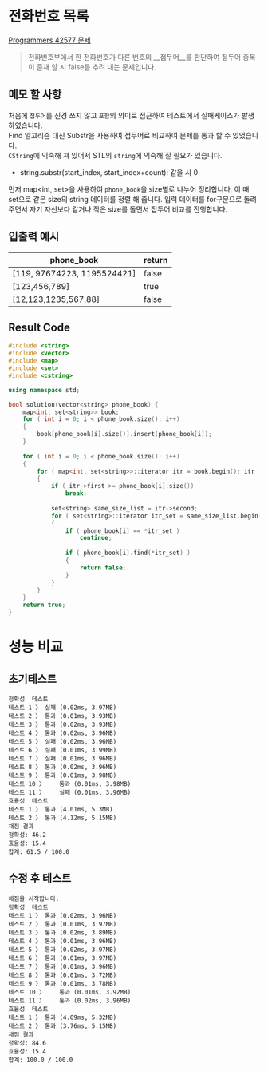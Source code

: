 # 전화번호 목록
[Programmers 42577 문제](https://programmers.co.kr/learn/courses/30/lessons/42577#)  

> 전화번호부에서 한 전화번호가 다른 번호의 __접두어__를 판단하여 접두어 중복이 존재 할 시 false를 추려 내는 문제입니다.

## 메모 할 사항
처음에 ```접두어```를 신경 쓰지 않고 ```포함```의 의미로 접근하여 테스트에서 실패케이스가 발생하였습니다.  
Find 알고리즘 대신 Substr을 사용하여 접두어로 비교하여 문제를 통과 할 수 있었습니다.  
```CString```에 익숙해 져 있어서 STL의 ```string```에 익숙해 질 필요가 있습니다.
* string.substr(start_index, start_index+count): 같을 시 0

먼저 map<int, set<string>>을 사용하여 ```phone_book```을 size별로 나누어 정리합니다, 이 때 set으로 같은 size의 string 데이터를 정렬 해 줍니다. 입력 데이터를 for구문으로 돌려 주면서 자기 자신보다 같거나 작은 size를 돌면서 접두어 비교를 진행합니다.

## 입출력 예시
phone_book | return
|---|---|
[119, 97674223, 1195524421] | false
[123,456,789] | true
[12,123,1235,567,88] | false


## Result Code

```cpp
#include <string>
#include <vector>
#include <map>
#include <set>
#include <cstring>

using namespace std;

bool solution(vector<string> phone_book) {
    map<int, set<string>> book;
    for ( int i = 0; i < phone_book.size(); i++)
    {
        book[phone_book[i].size()].insert(phone_book[i]);
    }
    
    for ( int i = 0; i < phone_book.size(); i++)
    {
        for ( map<int, set<string>>::iterator itr = book.begin(); itr != book.end(); itr++)
        {
            if ( itr->first >= phone_book[i].size())
                break;
            
            set<string> same_size_list = itr->second;
            for ( set<string>::iterator itr_set = same_size_list.begin(); itr_set != same_size_list.end(); itr_set++)
            {
                if ( phone_book[i] == *itr_set )
                    continue;
                
                if ( phone_book[i].find(*itr_set) )
                {
                    return false;
                }
            }
        }
    }
    return true;
}
```

# 성능 비교
## 초기테스트
```
정확성  테스트
테스트 1 〉	실패 (0.02ms, 3.97MB)
테스트 2 〉	통과 (0.01ms, 3.93MB)
테스트 3 〉	통과 (0.02ms, 3.93MB)
테스트 4 〉	통과 (0.02ms, 3.96MB)
테스트 5 〉	실패 (0.02ms, 3.96MB)
테스트 6 〉	실패 (0.01ms, 3.99MB)
테스트 7 〉	실패 (0.01ms, 3.96MB)
테스트 8 〉	통과 (0.02ms, 3.96MB)
테스트 9 〉	통과 (0.01ms, 3.98MB)
테스트 10 〉	통과 (0.01ms, 3.98MB)
테스트 11 〉	실패 (0.01ms, 3.96MB)
효율성  테스트
테스트 1 〉	통과 (4.01ms, 5.3MB)
테스트 2 〉	통과 (4.12ms, 5.15MB)
채점 결과
정확성: 46.2
효율성: 15.4
합계: 61.5 / 100.0
```

## 수정 후 테스트
```
채점을 시작합니다.
정확성  테스트
테스트 1 〉	통과 (0.02ms, 3.96MB)
테스트 2 〉	통과 (0.01ms, 3.97MB)
테스트 3 〉	통과 (0.02ms, 3.89MB)
테스트 4 〉	통과 (0.01ms, 3.96MB)
테스트 5 〉	통과 (0.02ms, 3.97MB)
테스트 6 〉	통과 (0.01ms, 3.97MB)
테스트 7 〉	통과 (0.01ms, 3.96MB)
테스트 8 〉	통과 (0.01ms, 3.72MB)
테스트 9 〉	통과 (0.01ms, 3.78MB)
테스트 10 〉	통과 (0.01ms, 3.92MB)
테스트 11 〉	통과 (0.02ms, 3.96MB)
효율성  테스트
테스트 1 〉	통과 (4.09ms, 5.32MB)
테스트 2 〉	통과 (3.76ms, 5.15MB)
채점 결과
정확성: 84.6
효율성: 15.4
합계: 100.0 / 100.0
```





